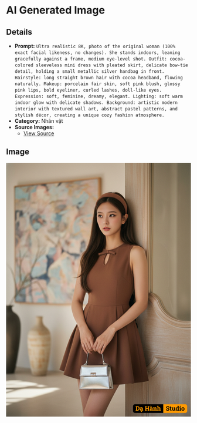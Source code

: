 # AI Generated Image

## Details
- **Prompt:** `Ultra realistic 8K, photo of the original woman (100% exact facial likeness, no changes). She stands indoors, leaning gracefully against a frame, medium eye-level shot. Outfit: cocoa-colored sleeveless mini dress with pleated skirt, delicate bow-tie detail, holding a small metallic silver handbag in front. Hairstyle: long straight brown hair with cocoa headband, flowing naturally. Makeup: porcelain fair skin, soft pink blush, glossy pink lips, bold eyeliner, curled lashes, doll-like eyes. Expression: soft, feminine, dreamy, elegant. Lighting: soft warm indoor glow with delicate shadows. Background: artistic modern interior with textured wall art, abstract pastel patterns, and stylish décor, creating a unique cozy fashion atmosphere.`
- **Category:** Nhân vật
- **Source Images:**
  - [View Source](https://raw.githubusercontent.com/lenzcomvth/Somethings/main/Models/Female/Female3.jpg)

## Image
![AI Generated Image](./image-2025-10-17T03-56-20-431Z-cv6gl.png)